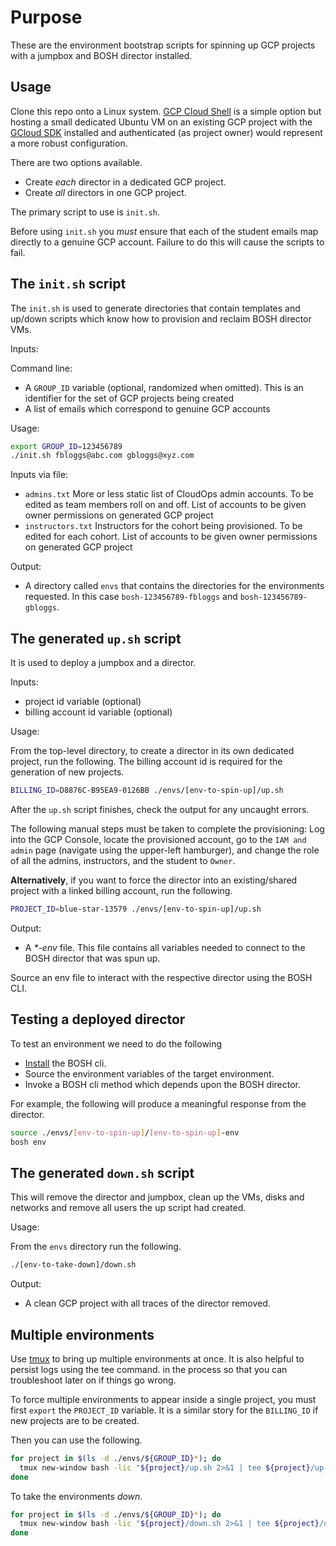 # Purpose

These are the environment bootstrap scripts for spinning up GCP projects
with a jumpbox and BOSH director installed.

## Usage

Clone this repo onto a Linux system.
[GCP Cloud Shell](https://cloud.google.com/shell/docs/quickstart) is a
simple option but hosting a small dedicated Ubuntu VM on an existing GCP
project with the [GCloud SDK](https://cloud.google.com/sdk/install)
installed and authenticated (as project owner) would represent a more robust
configuration.

There are two options available.

-   Create _each_ director in a dedicated GCP project.
-   Create _all_ directors in one GCP project.

The primary script to use is `init.sh`.

Before using `init.sh` you _must_ ensure that each of the student emails
map directly to a genuine GCP account.
Failure to do this will cause the scripts to fail.

## The `init.sh` script

The `init.sh` is used to generate directories that contain templates and
up/down scripts which know how to provision and reclaim BOSH director
VMs.

Inputs:

Command line:
- A `GROUP_ID` variable (optional, randomized when omitted). 
  This is an identifier for the set of GCP projects being created
- A list of emails which correspond to genuine GCP accounts

Usage:

```bash
export GROUP_ID=123456789
./init.sh fbloggs@abc.com gbloggs@xyz.com
```

Inputs via file:
* `admins.txt` More or less static list of CloudOps admin accounts.
   To be edited as team members roll on and off.
   List of accounts to be given owner permissions on generated GCP project
* `instructors.txt` Instructors for the cohort being provisioned.
   To be edited for each cohort.
   List of accounts to be given owner permissions on generated GCP project

Output:

-   A directory called `envs` that contains the directories for the
    environments requested.
    In this case `bosh-123456789-fbloggs` and `bosh-123456789-gbloggs`.

## The generated `up.sh` script

It is used to deploy a jumpbox and a director.

Inputs:

- project id variable (optional)
- billing account id variable (optional)

Usage:

From the top-level directory, to create a director in its own dedicated
project, run the following.
The billing account id is required for the generation of new projects.

```bash
BILLING_ID=D8876C-B95EA9-0126BB ./envs/[env-to-spin-up]/up.sh
```

After the `up.sh` script finishes, check the output for any uncaught errors.

The following manual steps must be taken to complete the provisioning:
Log into the GCP Console, locate the provisioned account, go to the `IAM and admin` page
(navigate using the upper-left hamburger),
and change the role of all the admins, instructors, and the student to `Owner`.


**Alternatively**, if you want to force the director into an existing/shared
project with a linked billing account, run the following.

```bash
PROJECT_ID=blue-star-13579 ./envs/[env-to-spin-up]/up.sh
```

Output:

-   A _*-env_ file.
    This file contains all variables needed to connect to the BOSH
    director that was spun up.

Source an env file to interact with the respective director using the
BOSH CLI.

## Testing a deployed director

To test an environment we need to do the following

- [Install](https://bosh.io/docs/cli-v2-install/) the BOSH cli.
- Source the environment variables of the target environment.
- Invoke a BOSH cli method which depends upon the BOSH director.

For example, the following will produce a meaningful response from the
director.

```bash
source ./envs/[env-to-spin-up]/[env-to-spin-up]-env
bosh env
```

## The generated `down.sh` script

This will remove the director and jumpbox, clean up the VMs, disks and
networks and remove all users the up script had created.

Usage:

From the `envs` directory run the following.

```bash
./[env-to-take-down]/down.sh
```

Output:

- A clean GCP project with all traces of the director removed.

## Multiple environments

Use [tmux](https://en.wikipedia.org/wiki/Tmux) to bring up multiple
environments at once.
It is also helpful to persist logs using the tee command.
in the process so that you can troubleshoot later on if things go wrong.

To force multiple environments to appear inside a single project, you
must first `export` the `PROJECT_ID` variable.
It is a similar story for the `BILLING_ID` if new projects are to be
created.

Then you can use the following.

```bash
for project in $(ls -d ./envs/${GROUP_ID}*); do
  tmux new-window bash -lic "${project}/up.sh 2>&1 | tee ${project}/up-log.txt";
done
```

To take the environments _down_.

```bash
for project in $(ls -d ./envs/${GROUP_ID}*); do
  tmux new-window bash -lic "${project}/down.sh 2>&1 | tee ${project}/down-log.txt";
done
```
